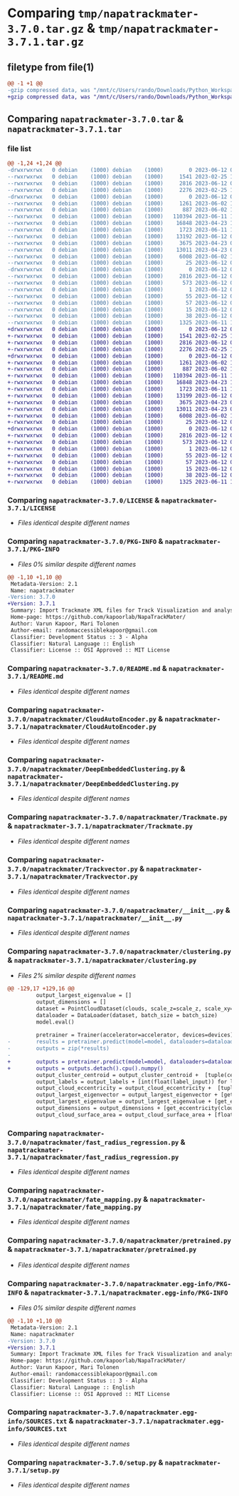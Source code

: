 # Comparing `tmp/napatrackmater-3.7.0.tar.gz` & `tmp/napatrackmater-3.7.1.tar.gz`

## filetype from file(1)

```diff
@@ -1 +1 @@
-gzip compressed data, was "/mnt/c/Users/rando/Downloads/Python_Workspace/NapaTrackMater/dist/.tmp-tq39lcbp/napatrackmater-3.7.0.tar", last modified: Mon Jun 12 08:29:14 2023, max compression
+gzip compressed data, was "/mnt/c/Users/rando/Downloads/Python_Workspace/NapaTrackMater/dist/.tmp-yt3w20sc/napatrackmater-3.7.1.tar", last modified: Mon Jun 12 09:11:04 2023, max compression
```

## Comparing `napatrackmater-3.7.0.tar` & `napatrackmater-3.7.1.tar`

### file list

```diff
@@ -1,24 +1,24 @@
-drwxrwxrwx   0 debian    (1000) debian    (1000)        0 2023-06-12 08:29:14.535812 napatrackmater-3.7.0/
--rwxrwxrwx   0 debian    (1000) debian    (1000)     1541 2023-02-25 13:00:46.000000 napatrackmater-3.7.0/LICENSE
--rwxrwxrwx   0 debian    (1000) debian    (1000)     2816 2023-06-12 08:29:14.530806 napatrackmater-3.7.0/PKG-INFO
--rwxrwxrwx   0 debian    (1000) debian    (1000)     2276 2023-02-25 13:36:08.000000 napatrackmater-3.7.0/README.md
-drwxrwxrwx   0 debian    (1000) debian    (1000)        0 2023-06-12 08:29:14.311875 napatrackmater-3.7.0/napatrackmater/
--rwxrwxrwx   0 debian    (1000) debian    (1000)     1261 2023-06-02 10:49:22.000000 napatrackmater-3.7.0/napatrackmater/CloudAutoEncoder.py
--rwxrwxrwx   0 debian    (1000) debian    (1000)      887 2023-06-02 10:42:27.000000 napatrackmater-3.7.0/napatrackmater/DeepEmbeddedClustering.py
--rwxrwxrwx   0 debian    (1000) debian    (1000)   110394 2023-06-11 19:02:37.000000 napatrackmater-3.7.0/napatrackmater/Trackmate.py
--rwxrwxrwx   0 debian    (1000) debian    (1000)    16848 2023-04-23 10:20:11.000000 napatrackmater-3.7.0/napatrackmater/Trackvector.py
--rwxrwxrwx   0 debian    (1000) debian    (1000)     1723 2023-06-11 17:28:48.000000 napatrackmater-3.7.0/napatrackmater/__init__.py
--rwxrwxrwx   0 debian    (1000) debian    (1000)    13192 2023-06-12 08:28:29.000000 napatrackmater-3.7.0/napatrackmater/clustering.py
--rwxrwxrwx   0 debian    (1000) debian    (1000)     3675 2023-04-23 07:54:27.000000 napatrackmater-3.7.0/napatrackmater/fast_radius_regression.py
--rwxrwxrwx   0 debian    (1000) debian    (1000)    13011 2023-04-23 09:37:34.000000 napatrackmater-3.7.0/napatrackmater/fate_mapping.py
--rwxrwxrwx   0 debian    (1000) debian    (1000)     6008 2023-06-02 10:44:48.000000 napatrackmater-3.7.0/napatrackmater/pretrained.py
--rwxrwxrwx   0 debian    (1000) debian    (1000)       25 2023-06-12 08:28:36.000000 napatrackmater-3.7.0/napatrackmater/version.py
-drwxrwxrwx   0 debian    (1000) debian    (1000)        0 2023-06-12 08:29:14.493132 napatrackmater-3.7.0/napatrackmater.egg-info/
--rwxrwxrwx   0 debian    (1000) debian    (1000)     2816 2023-06-12 08:29:13.000000 napatrackmater-3.7.0/napatrackmater.egg-info/PKG-INFO
--rwxrwxrwx   0 debian    (1000) debian    (1000)      573 2023-06-12 08:29:13.000000 napatrackmater-3.7.0/napatrackmater.egg-info/SOURCES.txt
--rwxrwxrwx   0 debian    (1000) debian    (1000)        1 2023-06-12 08:29:13.000000 napatrackmater-3.7.0/napatrackmater.egg-info/dependency_links.txt
--rwxrwxrwx   0 debian    (1000) debian    (1000)       55 2023-06-12 08:29:13.000000 napatrackmater-3.7.0/napatrackmater.egg-info/entry_points.txt
--rwxrwxrwx   0 debian    (1000) debian    (1000)       57 2023-06-12 08:29:13.000000 napatrackmater-3.7.0/napatrackmater.egg-info/requires.txt
--rwxrwxrwx   0 debian    (1000) debian    (1000)       15 2023-06-12 08:29:13.000000 napatrackmater-3.7.0/napatrackmater.egg-info/top_level.txt
--rwxrwxrwx   0 debian    (1000) debian    (1000)       38 2023-06-12 08:29:14.536814 napatrackmater-3.7.0/setup.cfg
--rwxrwxrwx   0 debian    (1000) debian    (1000)     1325 2023-06-11 13:21:48.000000 napatrackmater-3.7.0/setup.py
+drwxrwxrwx   0 debian    (1000) debian    (1000)        0 2023-06-12 09:11:04.955763 napatrackmater-3.7.1/
+-rwxrwxrwx   0 debian    (1000) debian    (1000)     1541 2023-02-25 13:00:46.000000 napatrackmater-3.7.1/LICENSE
+-rwxrwxrwx   0 debian    (1000) debian    (1000)     2816 2023-06-12 09:11:04.950247 napatrackmater-3.7.1/PKG-INFO
+-rwxrwxrwx   0 debian    (1000) debian    (1000)     2276 2023-02-25 13:36:08.000000 napatrackmater-3.7.1/README.md
+drwxrwxrwx   0 debian    (1000) debian    (1000)        0 2023-06-12 09:11:04.783078 napatrackmater-3.7.1/napatrackmater/
+-rwxrwxrwx   0 debian    (1000) debian    (1000)     1261 2023-06-02 10:49:22.000000 napatrackmater-3.7.1/napatrackmater/CloudAutoEncoder.py
+-rwxrwxrwx   0 debian    (1000) debian    (1000)      887 2023-06-02 10:42:27.000000 napatrackmater-3.7.1/napatrackmater/DeepEmbeddedClustering.py
+-rwxrwxrwx   0 debian    (1000) debian    (1000)   110394 2023-06-11 19:02:37.000000 napatrackmater-3.7.1/napatrackmater/Trackmate.py
+-rwxrwxrwx   0 debian    (1000) debian    (1000)    16848 2023-04-23 10:20:11.000000 napatrackmater-3.7.1/napatrackmater/Trackvector.py
+-rwxrwxrwx   0 debian    (1000) debian    (1000)     1723 2023-06-11 17:28:48.000000 napatrackmater-3.7.1/napatrackmater/__init__.py
+-rwxrwxrwx   0 debian    (1000) debian    (1000)    13199 2023-06-12 09:10:28.000000 napatrackmater-3.7.1/napatrackmater/clustering.py
+-rwxrwxrwx   0 debian    (1000) debian    (1000)     3675 2023-04-23 07:54:27.000000 napatrackmater-3.7.1/napatrackmater/fast_radius_regression.py
+-rwxrwxrwx   0 debian    (1000) debian    (1000)    13011 2023-04-23 09:37:34.000000 napatrackmater-3.7.1/napatrackmater/fate_mapping.py
+-rwxrwxrwx   0 debian    (1000) debian    (1000)     6008 2023-06-02 10:44:48.000000 napatrackmater-3.7.1/napatrackmater/pretrained.py
+-rwxrwxrwx   0 debian    (1000) debian    (1000)       25 2023-06-12 09:10:36.000000 napatrackmater-3.7.1/napatrackmater/version.py
+drwxrwxrwx   0 debian    (1000) debian    (1000)        0 2023-06-12 09:11:04.929188 napatrackmater-3.7.1/napatrackmater.egg-info/
+-rwxrwxrwx   0 debian    (1000) debian    (1000)     2816 2023-06-12 09:11:04.000000 napatrackmater-3.7.1/napatrackmater.egg-info/PKG-INFO
+-rwxrwxrwx   0 debian    (1000) debian    (1000)      573 2023-06-12 09:11:04.000000 napatrackmater-3.7.1/napatrackmater.egg-info/SOURCES.txt
+-rwxrwxrwx   0 debian    (1000) debian    (1000)        1 2023-06-12 09:11:04.000000 napatrackmater-3.7.1/napatrackmater.egg-info/dependency_links.txt
+-rwxrwxrwx   0 debian    (1000) debian    (1000)       55 2023-06-12 09:11:04.000000 napatrackmater-3.7.1/napatrackmater.egg-info/entry_points.txt
+-rwxrwxrwx   0 debian    (1000) debian    (1000)       57 2023-06-12 09:11:04.000000 napatrackmater-3.7.1/napatrackmater.egg-info/requires.txt
+-rwxrwxrwx   0 debian    (1000) debian    (1000)       15 2023-06-12 09:11:04.000000 napatrackmater-3.7.1/napatrackmater.egg-info/top_level.txt
+-rwxrwxrwx   0 debian    (1000) debian    (1000)       38 2023-06-12 09:11:04.956759 napatrackmater-3.7.1/setup.cfg
+-rwxrwxrwx   0 debian    (1000) debian    (1000)     1325 2023-06-11 13:21:48.000000 napatrackmater-3.7.1/setup.py
```

### Comparing `napatrackmater-3.7.0/LICENSE` & `napatrackmater-3.7.1/LICENSE`

 * *Files identical despite different names*

### Comparing `napatrackmater-3.7.0/PKG-INFO` & `napatrackmater-3.7.1/PKG-INFO`

 * *Files 0% similar despite different names*

```diff
@@ -1,10 +1,10 @@
 Metadata-Version: 2.1
 Name: napatrackmater
-Version: 3.7.0
+Version: 3.7.1
 Summary: Import Trackmate XML files for Track Visualization and analysis in Napari.
 Home-page: https://github.com/kapoorlab/NapaTrackMater/
 Author: Varun Kapoor, Mari Tolonen
 Author-email: randomaccessiblekapoor@gmail.com
 Classifier: Development Status :: 3 - Alpha
 Classifier: Natural Language :: English
 Classifier: License :: OSI Approved :: MIT License
```

### Comparing `napatrackmater-3.7.0/README.md` & `napatrackmater-3.7.1/README.md`

 * *Files identical despite different names*

### Comparing `napatrackmater-3.7.0/napatrackmater/CloudAutoEncoder.py` & `napatrackmater-3.7.1/napatrackmater/CloudAutoEncoder.py`

 * *Files identical despite different names*

### Comparing `napatrackmater-3.7.0/napatrackmater/DeepEmbeddedClustering.py` & `napatrackmater-3.7.1/napatrackmater/DeepEmbeddedClustering.py`

 * *Files identical despite different names*

### Comparing `napatrackmater-3.7.0/napatrackmater/Trackmate.py` & `napatrackmater-3.7.1/napatrackmater/Trackmate.py`

 * *Files identical despite different names*

### Comparing `napatrackmater-3.7.0/napatrackmater/Trackvector.py` & `napatrackmater-3.7.1/napatrackmater/Trackvector.py`

 * *Files identical despite different names*

### Comparing `napatrackmater-3.7.0/napatrackmater/__init__.py` & `napatrackmater-3.7.1/napatrackmater/__init__.py`

 * *Files identical despite different names*

### Comparing `napatrackmater-3.7.0/napatrackmater/clustering.py` & `napatrackmater-3.7.1/napatrackmater/clustering.py`

 * *Files 2% similar despite different names*

```diff
@@ -129,17 +129,16 @@
         output_largest_eigenvalue = []
         output_dimensions = []
         dataset = PointCloudDataset(clouds, scale_z=scale_z, scale_xy=scale_xy)
         dataloader = DataLoader(dataset, batch_size = batch_size)
         model.eval()
         
         pretrainer = Trainer(accelerator=accelerator, devices=devices)
-        results = pretrainer.predict(model=model, dataloaders=dataloader)
-        outputs = zip(*results)
-        
+        outputs = pretrainer.predict(model=model, dataloaders=dataloader)
+        outputs = outputs.detach().cpu().numpy()
         output_cluster_centroid = output_cluster_centroid +  [tuple(centroid_input) for centroid_input in centroids]
         output_labels = output_labels + [int(float(label_input)) for label_input in labels]
         output_cloud_eccentricity = output_cloud_eccentricity +  [tuple(get_eccentricity(cloud_input))[0] for cloud_input in outputs]
         output_largest_eigenvector = output_largest_eigenvector + [get_eccentricity(cloud_input)[1] for cloud_input in outputs]
         output_largest_eigenvalue = output_largest_eigenvalue + [get_eccentricity(cloud_input)[2] for cloud_input in outputs]
         output_dimensions = output_dimensions + [get_eccentricity(cloud_input)[3] for cloud_input in outputs]
         output_cloud_surface_area = output_cloud_surface_area + [float(get_surface_area(cloud_input)) for cloud_input in outputs]
```

### Comparing `napatrackmater-3.7.0/napatrackmater/fast_radius_regression.py` & `napatrackmater-3.7.1/napatrackmater/fast_radius_regression.py`

 * *Files identical despite different names*

### Comparing `napatrackmater-3.7.0/napatrackmater/fate_mapping.py` & `napatrackmater-3.7.1/napatrackmater/fate_mapping.py`

 * *Files identical despite different names*

### Comparing `napatrackmater-3.7.0/napatrackmater/pretrained.py` & `napatrackmater-3.7.1/napatrackmater/pretrained.py`

 * *Files identical despite different names*

### Comparing `napatrackmater-3.7.0/napatrackmater.egg-info/PKG-INFO` & `napatrackmater-3.7.1/napatrackmater.egg-info/PKG-INFO`

 * *Files 0% similar despite different names*

```diff
@@ -1,10 +1,10 @@
 Metadata-Version: 2.1
 Name: napatrackmater
-Version: 3.7.0
+Version: 3.7.1
 Summary: Import Trackmate XML files for Track Visualization and analysis in Napari.
 Home-page: https://github.com/kapoorlab/NapaTrackMater/
 Author: Varun Kapoor, Mari Tolonen
 Author-email: randomaccessiblekapoor@gmail.com
 Classifier: Development Status :: 3 - Alpha
 Classifier: Natural Language :: English
 Classifier: License :: OSI Approved :: MIT License
```

### Comparing `napatrackmater-3.7.0/napatrackmater.egg-info/SOURCES.txt` & `napatrackmater-3.7.1/napatrackmater.egg-info/SOURCES.txt`

 * *Files identical despite different names*

### Comparing `napatrackmater-3.7.0/setup.py` & `napatrackmater-3.7.1/setup.py`

 * *Files identical despite different names*

